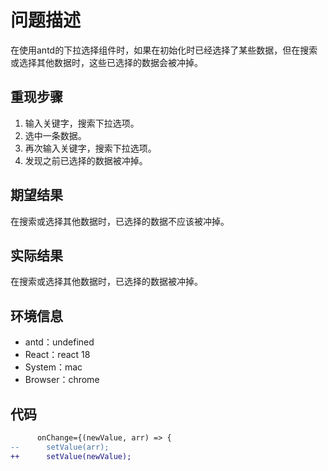 # 问题描述

在使用antd的下拉选择组件时，如果在初始化时已经选择了某些数据，但在搜索或选择其他数据时，这些已选择的数据会被冲掉。

## 重现步骤

1. 输入关键字，搜索下拉选项。
2. 选中一条数据。
3. 再次输入关键字，搜索下拉选项。
4. 发现之前已选择的数据被冲掉。

## 期望结果

在搜索或选择其他数据时，已选择的数据不应该被冲掉。

## 实际结果

在搜索或选择其他数据时，已选择的数据被冲掉。

## 环境信息

- antd：undefined
- React：react 18
- System：mac
- Browser：chrome

## 代码

```diff
      onChange={(newValue, arr) => {
--      setValue(arr);
++      setValue(newValue);
```
